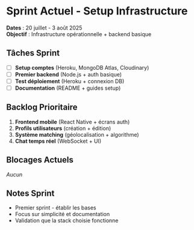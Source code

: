 # Sprint Actuel - Setup Infrastructure

**Dates** : 20 juillet - 3 août 2025  
**Objectif** : Infrastructure opérationnelle + backend basique

## Tâches Sprint
- [ ] **Setup comptes** (Heroku, MongoDB Atlas, Cloudinary)
- [ ] **Premier backend** (Node.js + auth basique)
- [ ] **Test déploiement** (Heroku + connexion DB)
- [ ] **Documentation** (README + guides setup)

## Backlog Prioritaire
1. **Frontend mobile** (React Native + écrans auth)
2. **Profils utilisateurs** (création + édition)  
3. **Système matching** (géolocalisation + algorithme)
4. **Chat temps réel** (WebSocket + UI)

## Blocages Actuels
*Aucun*

## Notes Sprint
- Premier sprint - établir les bases
- Focus sur simplicité et documentation
- Validation que la stack choisie fonctionne